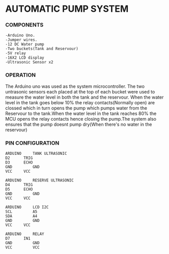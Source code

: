 # AUTOMATIC PUMP SYSTEM

### COMPONENTS
  	-Arduino Uno.
	-Jumper wires.
	-12 DC Water pump
	-Two buckets(Tank and Reservour)
	-5V relay
	-16X2 LCD display
	-Ultrasonic Sensor x2
	
### OPERATION
The Arduino uno was used as the system microcontroller. The two untrasonic sensors each placed at the top of each bucket were used to measure the water level in both the tank and the reservour.
When the water level in the tank goes below 10% the relay contacts(Normally open) are clossed which in turn opens the pump which pumps water from the Reservour to the tank.When the water level in the tank reaches 80% the MCU opens the relay contacts hence closing the pump.The system also ensures that the pump doesnt pump dry(When there's no water in the reservour)

### PIN CONFIGURATION
	ARDUINO		TANK ULTRASONIC
	D2		TRIG
	D3 		ECHO
	GND 		GND
	VCC		VCC
	
	ARDUINO 	RESERVE ULTRASONIC
	D4		TRIG
	D5		ECHO
	GND 		GND
	VCC		VCC
	
	ARDUINO 	LCD I2C
	SCL 		A5
	SDA 		A4
	GND 		GND
	VCC		VCC
	
	ARDUINO 	RELAY
	D7 		IN1
	GND 		GND
	VCC 		VCC
	
	
